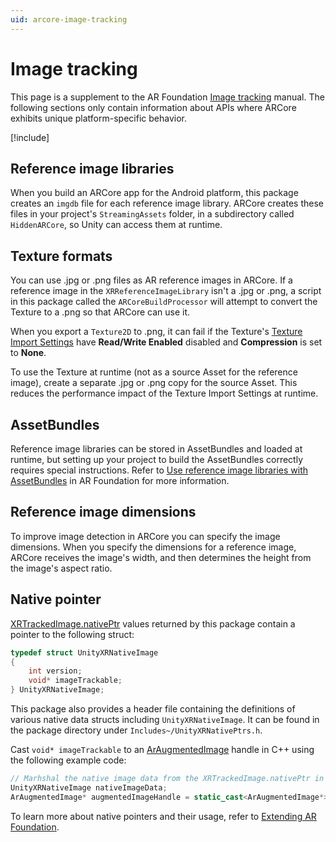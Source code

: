 ```yaml
---
uid: arcore-image-tracking
---
```

# Image tracking

This page is a supplement to the AR Foundation [Image tracking](xref:arfoundation-image-tracking) manual. The following sections only contain information about APIs where ARCore exhibits unique platform-specific behavior.

[!include[](../snippets/arf-docs-tip.md)]

## Reference image libraries

When you build an ARCore app for the Android platform, this package creates an `imgdb` file for each reference image library. ARCore creates these files in your project's `StreamingAssets` folder, in a subdirectory called `HiddenARCore`, so Unity can access them at runtime.

## Texture formats

You can use .jpg or .png files as AR reference images in ARCore. If a reference image in the `XRReferenceImageLibrary` isn't a .jpg or .png, a script in this package called the `ARCoreBuildProcessor` will attempt to convert the Texture to a .png so that ARCore can use it.

When you export a  `Texture2D` to .png, it can fail if the Texture's [Texture Import Settings](https://docs.unity3d.com/Manual/class-TextureImporter.html) have **Read/Write Enabled** disabled and **Compression** is set to **None**.

To use the Texture at runtime (not as a source Asset for the reference image), create a separate .jpg or .png copy for the source Asset. This reduces the performance impact of the Texture Import Settings at runtime.

## AssetBundles

Reference image libraries can be stored in AssetBundles and loaded at runtime, but setting up your project to build the AssetBundles correctly requires special instructions. Refer to [Use reference image libraries with AssetBundles](xref:arfoundation-image-tracking#use-reference-image-libraries-with-assetbundles) in AR Foundation for more information.

## Reference image dimensions

To improve image detection in ARCore you can specify the image dimensions. When you specify the dimensions for a reference image, ARCore receives the image's width, and then determines the height from the image's aspect ratio.

## Native pointer

[XRTrackedImage.nativePtr](xref:UnityEngine.XR.ARSubsystems.XRTrackedImage.nativePtr) values returned by this package contain a pointer to the following struct:

```c
typedef struct UnityXRNativeImage
{
    int version;
    void* imageTrackable;
} UnityXRNativeImage;
```

This package also provides a header file containing the definitions of various native data structs including `UnityXRNativeImage`. It can be found in the package directory under `Includes~/UnityXRNativePtrs.h`.

Cast `void* imageTrackable` to an [ArAugmentedImage](https://developers.google.com/ar/reference/c/group/ar-augmented-image) handle in C++ using the following example code:

```cpp
// Marhshal the native image data from the XRTrackedImage.nativePtr in C#
UnityXRNativeImage nativeImageData;
ArAugmentedImage* augmentedImageHandle = static_cast<ArAugmentedImage*>(nativeImageData.imageTrackable);
```

To learn more about native pointers and their usage, refer to [Extending AR Foundation](xref:arfoundation-extensions).
